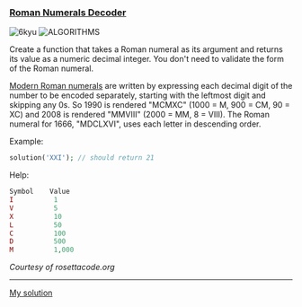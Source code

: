 ### [Roman Numerals Decoder](https://www.codewars.com/kata/51b6249c4612257ac0000005/php)
![6kyu](https://img.shields.io/badge/6kyu-yellow)
![ALGORITHMS](https://img.shields.io/badge/ALGORITHMS-grey)

Create a function that takes a Roman numeral as its argument and returns its value as a numeric decimal integer. 
You don't need to validate the form of the Roman numeral.

[Modern Roman numerals](https://en.wikipedia.org/wiki/Roman_numerals#Standard_form) are written by expressing 
each decimal digit of the number to be encoded separately, starting with the leftmost digit and skipping any 0s. 
So 1990 is rendered "MCMXC" (1000 = M, 900 = CM, 90 = XC) and 2008 is rendered "MMVIII" (2000 = MM, 8 = VIII). 
The Roman numeral for 1666, "MDCLXVI", uses each letter in descending order.

Example:

```php
solution('XXI'); // should return 21
```

Help:

```php
Symbol    Value
I          1
V          5
X          10
L          50
C          100
D          500
M          1,000
```
_Courtesy of rosettacode.org_

---

[My solution](https://www.codewars.com/kata/reviews/588aab99973eab5b620001d0/groups/63530779035e3600012d6109)